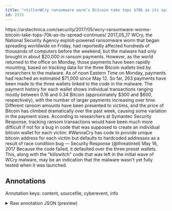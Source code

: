 ```yaml
---
title: "<title>WCry ransomware worm’s Bitcoin take tops $70k as its spread continues | Ars Technica</title>"
id: 2315
---
```


<title>WCry ransomware worm’s Bitcoin take tops $70k as its spread continues | Ars Technica</title>
<source> https://arstechnica.com/security/2017/05/wcry-ransomware-worms-bitcoin-take-tops-70k-as-its-spread-continues/ </source>
<date> 2017_05_17 </date>
<text>
WCry, the National Security Agency exploit-powered ransomware worm that began spreading worldwide on Friday, had reportedly affected hundreds of thousands of computers before the weekend, but the malware had only brought in about $20,000 in ransom payments. However, as the world returned to the office on Monday, those payments have been rapidly mounting, based on tracking data for the three Bitcoin wallets tied by researchers to the malware. As of noon Eastern Time on Monday, payments had reached an estimated $71,000 since May 12. So far, 263 payments have been made to the three wallets linked to the code in the malware.
The payment history for each wallet shows individual transactions ranging mostly between 0.16 and 0.34 Bitcoin (approximately $300 and $600, respectively), with the number of larger payments increasing over time. Different ransom amounts have been presented to victims, and the price of Bitcoin has climbed dramatically over the past week, causing some variation in the payment sizes.
According to researchers at Symantec Security Response, tracking ransom transactions would have been much more difficult if not for a bug in code that was supposed to create an individual bitcoin wallet for each victim:
#WannaCry has code to provide unique bitcoin address for each victim but defaults to hardcoded addresses as a result of race condition bug
— Security Response (@threatintel) May 16, 2017
Because the code failed, it defaulted over the three preset wallets. This, along with the "killswitch" code that was left in the initial wave of WCry malware, may be an indication that the malware wasn't yet fully tested when it was launched.
</text>



## Annotations

Annotation keys: content, sourcefile, cyberevent, info

<details>
<summary>Raw annotation JSON (preview)</summary>

```json
{
  "content": "WCry, the National Security Agency exploit-powered ransomware worm that began spreading worldwide on Friday, had reportedly affected hundreds of thousands of computers before the weekend, but the malware had only brought in about $20,000 in ransom payments. However, as the world returned to the office on Monday, those payments have been rapidly mounting, based on tracking data for the three Bitcoin wallets tied by researchers to the malware. As of noon Eastern Time on Monday, payments had reached an estimated $71,000 since May 12. So far, 263 payments have been made to the three wallets linked to the code in the malware. The payment history for each wallet shows individual transactions ranging mostly between 0.16 and 0.34 Bitcoin (approximately $300 and $600, respectively), with the number of larger payments increasing over time. Different ransom amounts have been presented to victims, and the price of Bitcoin has climbed dramatically over the past week, causing some variation in the payment sizes. According to researchers at Symantec Security Response, tracking ransom transactions would have been much more difficult if not for a bug in code that was supposed to create an individual bitcoin wallet for each victim: #WannaCry has code to provide unique bitcoin address for each victim but defaults to hardcoded addresses as a result of race condition bug \u2014 Security Response (@threatintel) May 16, 2017 Because the code failed, it defaulted over the three preset wallets. This, along with the \"killswitch\" code that was left in the initial wave of WCry malware, may be an indication that the malware wasn't yet fully tested when it was launched.",
  "sourcefile": "2315.txt",
  "cyberevent": {
    "hopper": [
      {
        "index": 0,
        "relation": "Same",
        "events": [
          {
            "index": "E1",
            "type": "Attack",
            "realis": "Actual",
            "nugget": {
              "startOffset": 241,
              "index": "T1",
              "endOffset": 256,
              "text": "ransom payments"
            },
            "argument": [
              {
                "index": "T2",
                "text": "$20,000",
                "endOffset": 237,
                "role": {
                  "type": "Price"
                },
                "startOffset": 230,
                "type": "Money"
              },
              {
                "index": "T3",
                "text": "the malware",
                "endOffset": 203,
                "role": {
                  "type": "Tool"
                },
                "startOffset": 192,
                "type": "Malware"
              },
              {
                "index": "T5",
                "text": "weekend",
                "endOffset": 186,
                "role": {
                  "type": "Time"
                },
                "startOffset": 179,
                "type": "Time"
              },
              {
                "index": "T4",
                "text": "computers",
                "endOffset": 167,
                "role": {
                  "type": "Victim"
                },
                "startOffset": 158,
                "type": "Device"
              }
            ],
            "subtype": "Ransom"
          },
          {
            "index": "E2",
            "type": "Attack",
            "realis": "Actual",
            "nugget": {
              "startOffset": 320,
              "index": "T8",
              "endOffset": 328,
              "text": "payments"
            },
            "argument": [
              {
                "index": "T9",
                "text": "Monday",
                "endOffset": 312,
                "role": {
                  "type": "Time"
                },
                "startOffset": 306,
                "type": "Time"
              },
              {
                "index": "T7",
                "text": "Bitcoin wallets",
                "endOffse
```
</details>
